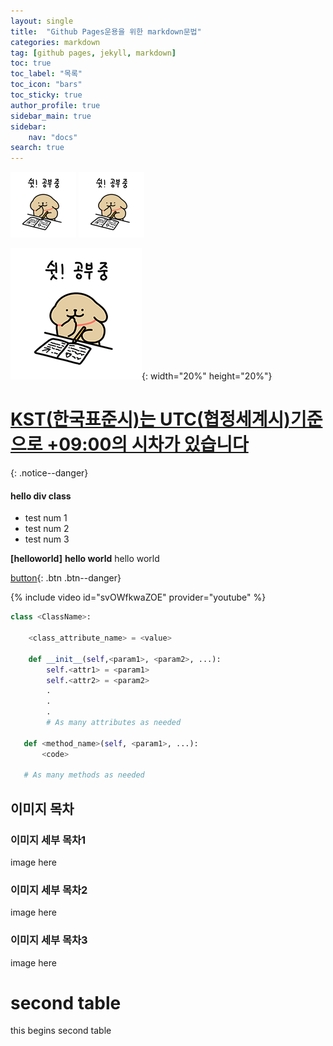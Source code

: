 ```yaml
---
layout: single
title:  "Github Pages운용을 위한 markdown문법"
categories: markdown
tag: [github pages, jekyll, markdown]
toc: true
toc_label: "목록"
toc_icon: "bars"
toc_sticky: true
author_profile: true
sidebar_main: true
sidebar:
    nav: "docs"
search: true
---
```


<img src="/img/retrieverStudy.png" style="zoom:50%;" />

<img src="/img/retrieverStudy.png" alt="" style="zoom:50%;" />

![](/img/retrieverStudy.png){: width="20%" height="20%"}

# [KST(한국표준시)는 UTC(협정세계시)기준으로 +09:00의 시차가 있습니다](https://time.is/ko/UTC)
{: .notice--danger}

<div class="notice--success">
<h4>hello div class</h4>
<ul>
    <li>test num 1</li>
    <li>test num 2</li>
    <li>test num 3</li>
</ul>
</div>

**[helloworld]**
**hello world**
hello world

[button](https://google.com){: .btn .btn--danger}

{% include video id="svOWfkwaZOE" provider="youtube" %}

```python
class <ClassName>:

    <class_attribute_name> = <value>

    def __init__(self,<param1>, <param2>, ...):
        self.<attr1> = <param1>
        self.<attr2> = <param2>
        .
        .
        .
        # As many attributes as needed
    
   def <method_name>(self, <param1>, ...):
       <code>
       
   # As many methods as needed
```

## 이미지 목차
### 이미지 세부 목차1
image here
### 이미지 세부 목차2
image here
### 이미지 세부 목차3
image here



# second table
this begins second table
